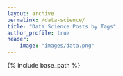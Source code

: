 ```yaml
---
layout: archive
permalink: /data-science/
title: "Data Science Posts by Tags"
author_profile: true
header:
    image: "images/data.png"
---
```


{% include base_path %}
<!-- {% include group-by-array collection=site.posts field="tags" %}

{% for tag in group_names %}
  {% assign posts = group_items[forloop.index0] %}
  <h2 id="{{ tag | slugify }}" class="archive__subtitle">{{ tag }}</h2>
  {% for post in posts %}
    {% include archive-single.html %}
  {% endfor %}
{% endfor %} -->

